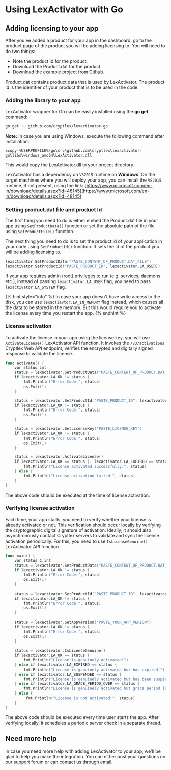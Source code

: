 # Using LexActivator with Go

## Adding licensing to your app <a id="adding-licensing-to-your-app"></a>

After you've added a product for your app in the dashboard, go to the product page of the product you will be adding licensing to. You will need to do two things:

* Note the product id for the product.
* Download the Product.dat for the product.
* Download the example project from [Github](https://github.com/cryptlex/lexactivator-go).

Product.dat contains product data that is used by LexActivator. The product id is the identifier of your product that is to be used in the code.

### Adding the library to your app <a id="adding-library-to-your-app"></a>

LexActivator wrapper for Go can be easily installed using the **go get** command:

```bash
go get -u github.com/cryptlex/lexactivator-go
```

**Note:** In case you are using Windows, execute the following command after installation:

```text
xcopy %USERPROFILE%\go\src\github.com\cryptlex\lexactivator-go\libs\windows_amd64\LexActivator.dll
```

This would copy the LexActivator.dll to your project directory.

LexActivator has a dependency on `VS2015` runtime on **Windows**. On the target machines where you will deploy your app, you can install the `VS2015` runtime, if not present, using the link: [https://www.microsoft.com/en-in/download/details.aspx?id=48145](https://www.microsoft.com/en-in/download/details.aspx?id=48145)

### Setting product.dat file and product Id <a id="setting-product.dat-file-and-product-id"></a>

The first thing you need to do is either embed the Product.dat file in your app using `SetProductData()` function or set the absolute path of the file using `SetProductFile()` function.

The next thing you need to do is to set the product id of your application in your code using `SetProductId()` function. It sets the id of the product you will be adding licensing to.

```go
lexactivator.SetProductData("PASTE_CONTENT_OF_PRODUCT.DAT_FILE")
lexactivator.SetProductId("PASTE_PRODUCT_ID", lexactivator.LA_USER))
```

If your app requires admin \(root\) privileges to run \(e.g. services, daemons etc.\), instead of passing   `lexactivator.LA_USER` flag, you need to pass `lexactivator.LA_SYSTEM` flag.

{% hint style="info" %}
In case your app doesn't have write access to the disk, you can use `lexactiavtor.LA_IN_MEMORY` flag instead, which causes all the data to be stored in the memory. But this would require you to activate the license every time you restart the app.
{% endhint %}

### License activation <a id="license-activation"></a>

To activate the license in your app using the license key, you will use `ActivateLicense()` LexActivator API function. It invokes the `/v3/activations` Cryptlex Web API endpoint, verifies the encrypted and digitally signed response to validate the license.

```go
func activate() {
	var status int
	status = lexactivator.SetProductData("PASTE_CONTENT_OF_PRODUCT.DAT_FILE")
	if lexactivator.LA_OK != status {
		fmt.Println("Error Code:", status)
		os.Exit(1)
	}

	status = lexactivator.SetProductId("PASTE_PRODUCT_ID", lexactivator.LA_USER)
	if lexactivator.LA_OK != status {
		fmt.Println("Error Code:", status)
		os.Exit(1)
	}

	status = lexactivator.SetLicenseKey("PASTE_LICENSE_KEY")
	if lexactivator.LA_OK != status {
		fmt.Println("Error Code:", status)
		os.Exit(1)
	}

	status = lexactivator.ActivateLicense()
	if lexactivator.LA_OK == status || lexactivator.LA_EXPIRED == status || lexactivator.LA_SUSPENDED == status {
		fmt.Println("License activated successfully:", status)
	} else {
		fmt.Println("License activation failed:", status)
	}
}
```

The above code should be executed at the time of license activation.

### Verifying license activation <a id="verifying-license-activation"></a>

Each time, your app starts, you need to verify whether your license is already activated or not. This verification should occur locally by verifying the cryptographic digital signature of activation. Ideally, it should also asynchronously contact Cryptlex servers to validate and sync the license activation periodically. For this, you need to use `IsLicenseGenuine()` LexActivator API function.

```go
func main() {
	var status C.int
	status = lexactivator.SetProductData("PASTE_CONTENT_OF_PRODUCT.DAT_FILE")
	if lexactivator.LA_OK != status {
		fmt.Println("Error Code:", status)
		os.Exit(1)
	}
	
	status = lexactivator.SetProductId("PASTE_PRODUCT_ID", lexactivator.LA_USER)
	if lexactivator.LA_OK != status {
		fmt.Println("Error Code:", status)
		os.Exit(1)
	}
	
	status = lexactivator.SetAppVersion("PASTE_YOUR_APP_VERION")
	if lexactivator.LA_OK != status {
		fmt.Println("Error Code:", status)
		os.Exit(1)
	}
	
	status = lexactivator.IsLicenseGenuine()
	if lexactivator.LA_OK == status {
		fmt.Println("License is genuinely activated!")
	} else if lexactivator.LA_EXPIRED == status {
		fmt.Println("License is genuinely activated but has expired!")
	} else if lexactivator.LA_SUSPENDED == status {
		fmt.Println("License is genuinely activated but has been suspended!")
	} else if lexactivator.LA_GRACE_PERIOD_OVER == status {
		fmt.Println("License is genuinely activated but grace period is over!")
	} else {
		 fmt.Println("License is not activated:", status)
	}
}
```

The above code should be executed every time user starts the app. After verifying locally, it schedules a periodic server check in a separate thread.

## Need more help <a id="need-more-help"></a>

In case you need more help with adding LexActivator to your app, we'll be glad to help you make the integration. You can either post your questions on our [support forum](https://cryptlex.com/forums) or can contact us through [email](mailto:support@cryptlex.com?Subject=Using%20LexActivator).

